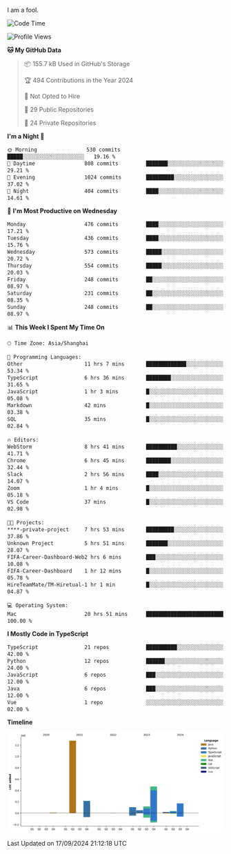 I am a fool.

<!--START_SECTION:waka-->
![Code Time](http://img.shields.io/badge/Code%20Time-1%2C831%20hrs%204%20mins-blue)

![Profile Views](http://img.shields.io/badge/Profile%20Views-1-blue)

**🐱 My GitHub Data** 

> 📦 155.7 kB Used in GitHub's Storage 
 > 
> 🏆 494 Contributions in the Year 2024
 > 
> 🚫 Not Opted to Hire
 > 
> 📜 29 Public Repositories 
 > 
> 🔑 24 Private Repositories 
 > 
**I'm a Night 🦉** 

```text
🌞 Morning                530 commits         █████░░░░░░░░░░░░░░░░░░░░   19.16 % 
🌆 Daytime                808 commits         ███████░░░░░░░░░░░░░░░░░░   29.21 % 
🌃 Evening                1024 commits        █████████░░░░░░░░░░░░░░░░   37.02 % 
🌙 Night                  404 commits         ████░░░░░░░░░░░░░░░░░░░░░   14.61 % 
```
📅 **I'm Most Productive on Wednesday** 

```text
Monday                   476 commits         ████░░░░░░░░░░░░░░░░░░░░░   17.21 % 
Tuesday                  436 commits         ████░░░░░░░░░░░░░░░░░░░░░   15.76 % 
Wednesday                573 commits         █████░░░░░░░░░░░░░░░░░░░░   20.72 % 
Thursday                 554 commits         █████░░░░░░░░░░░░░░░░░░░░   20.03 % 
Friday                   248 commits         ██░░░░░░░░░░░░░░░░░░░░░░░   08.97 % 
Saturday                 231 commits         ██░░░░░░░░░░░░░░░░░░░░░░░   08.35 % 
Sunday                   248 commits         ██░░░░░░░░░░░░░░░░░░░░░░░   08.97 % 
```


📊 **This Week I Spent My Time On** 

```text
🕑︎ Time Zone: Asia/Shanghai

💬 Programming Languages: 
Other                    11 hrs 7 mins       █████████████░░░░░░░░░░░░   53.34 % 
TypeScript               6 hrs 36 mins       ████████░░░░░░░░░░░░░░░░░   31.65 % 
JavaScript               1 hr 3 mins         █░░░░░░░░░░░░░░░░░░░░░░░░   05.08 % 
Markdown                 42 mins             █░░░░░░░░░░░░░░░░░░░░░░░░   03.38 % 
SQL                      35 mins             █░░░░░░░░░░░░░░░░░░░░░░░░   02.84 % 

🔥 Editors: 
WebStorm                 8 hrs 41 mins       ██████████░░░░░░░░░░░░░░░   41.71 % 
Chrome                   6 hrs 45 mins       ████████░░░░░░░░░░░░░░░░░   32.44 % 
Slack                    2 hrs 56 mins       ████░░░░░░░░░░░░░░░░░░░░░   14.07 % 
Zoom                     1 hr 4 mins         █░░░░░░░░░░░░░░░░░░░░░░░░   05.18 % 
VS Code                  37 mins             █░░░░░░░░░░░░░░░░░░░░░░░░   02.98 % 

🐱‍💻 Projects: 
****-private-project     7 hrs 53 mins       █████████░░░░░░░░░░░░░░░░   37.86 % 
Unknown Project          5 hrs 51 mins       ███████░░░░░░░░░░░░░░░░░░   28.07 % 
FIFA-Career-Dashboard-Web2 hrs 6 mins        ███░░░░░░░░░░░░░░░░░░░░░░   10.08 % 
FIFA-Career-Dashboard    1 hr 12 mins        █░░░░░░░░░░░░░░░░░░░░░░░░   05.78 % 
HireTeamMate/TM-Hiretual-1 hr 1 min          █░░░░░░░░░░░░░░░░░░░░░░░░   04.87 % 

💻 Operating System: 
Mac                      20 hrs 51 mins      █████████████████████████   100.00 % 
```

**I Mostly Code in TypeScript** 

```text
TypeScript               21 repos            ██████████░░░░░░░░░░░░░░░   42.00 % 
Python                   12 repos            ██████░░░░░░░░░░░░░░░░░░░   24.00 % 
JavaScript               6 repos             ███░░░░░░░░░░░░░░░░░░░░░░   12.00 % 
Java                     6 repos             ███░░░░░░░░░░░░░░░░░░░░░░   12.00 % 
Vue                      1 repo              ░░░░░░░░░░░░░░░░░░░░░░░░░   02.00 % 
```



**Timeline**

![Lines of Code chart](https://raw.githubusercontent.com/VeejaLiu/VeejaLiu/master/assets/bar_graph.png)


 Last Updated on 17/09/2024 21:12:18 UTC
<!--END_SECTION:waka-->
